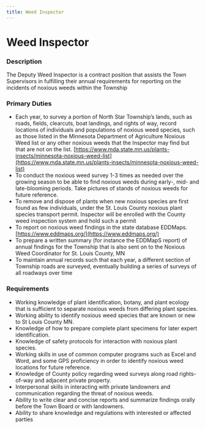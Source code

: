 ```yaml
---
title: Weed Inspector
---
```


# Weed Inspector
### Description
The Deputy Weed Inspector is a contract position that assists the Town Supervisors in fulfilling their annual requirements for reporting on the incidents of noxious weeds within the Township

### Primary Duties
* Each year, to survey a portion of North Star Township’s lands, such as roads, fields, clearcuts, boat landings, and rights of way, record locations of individuals and populations of noxious weed species, such as those listed in the Minnesota Department of Agriculture Noxious Weed list or any other noxious weeds that the Inspector may find but that are not on the list. [https://www.mda.state.mn.us/plants-insects/minnesota-noxious-weed-list](https://www.mda.state.mn.us/plants-insects/minnesota-noxious-weed-list)
* To conduct the noxious weed survey 1-3 times as needed over the growing season to be able to find noxious weeds during early-, mid- and late-blooming periods.  Take pictures of stands of noxious weeds for future reference.
* To remove and dispose of plants when new noxious species are first found as few individuals, under the St. Louis County noxious plant species transport permit.  Inspector will be enrolled with the County weed inspection system and hold such a permit
* To report on noxious weed findings in the state database EDDMaps. [https://www.eddmaps.org/](https://www.eddmaps.org/)
* To prepare a written summary (for instance the EDDMapS report) of annual findings for the Township that is also sent on to the Noxious Weed Coordinator for St. Louis County, MN
* To maintain annual records such that each year, a different section of Township roads are surveyed, eventually building a series of surveys of all roadways over time

### Requirements
* Working knowledge of plant identification, botany, and plant ecology that is sufficient to separate noxious weeds from differing plant species. 
* Working ability to identify noxious weed species that are known or new to St Louis County MN. 
* Knowledge of how to prepare complete plant specimens for later expert identification.  
* Knowledge of safety protocols for interaction with noxious plant species.    
* Working skills in use of common computer programs such as Excel and Word, and some GPS proficiency in order to identify noxious weed locations for future reference.  
* Knowledge of County policy regarding weed surveys along road rights-of-way and adjacent private property.  
* Interpersonal skills in interacting with private landowners and communication regarding the threat of noxious weeds.  
* Ability to write clear and concise reports and summarize findings orally before the Town Board or with landowners.  
* Ability to share knowledge and regulations with interested or affected parties
